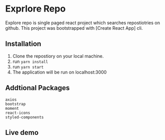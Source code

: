# Exprlore Repo 
Explore repo is single paged react project which searches repostiotries on github.
This project was bootstrapped with [Create React App] cli.

## Installation
  1. Clone the repostiory on your local machine.
  2. run `yarn install`
  3. run `yarn start`
  4. The application will be run on localhost:3000

## Addtional Packages
    axios
    bootstrap
    moment
    react-icons
    styled-components

## Live demo
